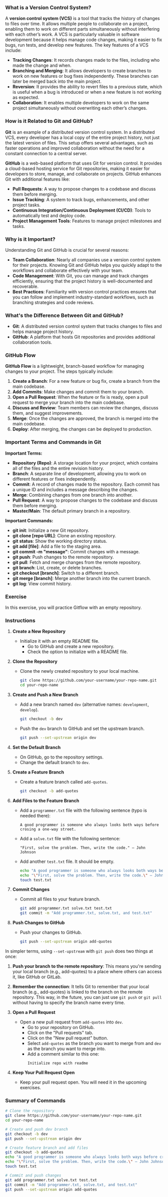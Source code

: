 ### What is a Version Control System?

A **version control system (VCS)** is a tool that tracks the history of changes to files over time. It allows multiple people to collaborate on a project, enabling them to work on different parts simultaneously without interfering with each other’s work. A VCS is particularly valuable in software development because it helps manage code changes, making it easier to fix bugs, run tests, and develop new features. The key features of a VCS include:

- **Tracking Changes**: It records changes made to the files, including who made the change and when.
- **Branching and Merging**: It allows developers to create branches to work on new features or bug fixes independently. These branches can later be merged back into the main project.
- **Reversion**: It provides the ability to revert files to a previous state, which is useful when a bug is introduced or when a new feature is not working as expected.
- **Collaboration**: It enables multiple developers to work on the same project simultaneously without overwriting each other’s changes.

### How is it Related to Git and GitHub?

**Git** is an example of a distributed version control system. In a distributed VCS, every developer has a local copy of the entire project history, not just the latest version of files. This setup offers several advantages, such as faster operations and improved collaboration without the need for a constant connection to a central server.

**GitHub** is a web-based platform that uses Git for version control. It provides a cloud-based hosting service for Git repositories, making it easier for developers to store, manage, and collaborate on projects. GitHub enhances Git with additional features like:

- **Pull Requests**: A way to propose changes to a codebase and discuss them before merging.
- **Issue Tracking**: A system to track bugs, enhancements, and other project tasks.
- **Continuous Integration/Continuous Deployment (CI/CD)**: Tools to automatically test and deploy code.
- **Project Management Tools**: Features to manage project milestones and tasks.

### Why is it Important?

Understanding Git and GitHub is crucial for several reasons:

- **Team Collaboration**: Nearly all companies use a version control system for their projects. Knowing Git and GitHub helps you quickly adapt to the workflows and collaborate effectively with your team.
- **Code Management**: With Git, you can manage and track changes efficiently, ensuring that the project history is well-documented and recoverable.
- **Best Practices**: Familiarity with version control practices ensures that you can follow and implement industry-standard workflows, such as branching strategies and code reviews.

### What's the Difference Between Git and GitHub?

- **Git**: A distributed version control system that tracks changes to files and helps manage project history.
- **GitHub**: A platform that hosts Git repositories and provides additional collaboration tools.

### GitHub Flow

**GitHub Flow** is a lightweight, branch-based workflow for managing changes to your project. The steps typically include:

1. **Create a Branch**: For a new feature or bug fix, create a branch from the main codebase.
2. **Add Commits**: Make changes and commit them to your branch.
3. **Open a Pull Request**: When the feature or fix is ready, open a pull request to merge your branch into the main codebase.
4. **Discuss and Review**: Team members can review the changes, discuss them, and suggest improvements.
5. **Merge**: Once the changes are approved, the branch is merged into the main codebase.
6. **Deploy**: After merging, the changes can be deployed to production.

### Important Terms and Commands in Git

**Important Terms:**

- **Repository (Repo)**: A storage location for your project, which contains all of the files and the entire revision history.
- **Branch**: A separate line of development, allowing you to work on different features or fixes independently.
- **Commit**: A record of changes made to the repository. Each commit has a unique ID and includes a message describing the changes.
- **Merge**: Combining changes from one branch into another.
- **Pull Request**: A way to propose changes to the codebase and discuss them before merging.
- **Master/Main**: The default primary branch in a repository.

**Important Commands:**

- **git init**: Initialize a new Git repository.
- **git clone [repo URL]**: Clone an existing repository.
- **git status**: Show the working directory status.
- **git add [file]**: Add a file to the staging area.
- **git commit -m "message"**: Commit changes with a message.
- **git push**: Push changes to the remote repository.
- **git pull**: Fetch and merge changes from the remote repository.
- **git branch**: List, create, or delete branches.
- **git checkout [branch]**: Switch to a different branch.
- **git merge [branch]**: Merge another branch into the current branch.
- **git log**: View commit history.

### Exercise

In this exercise, you will practice Gitflow with an empty repository.

### Instructions

1. **Create a New Repository**
   - Initialize it with an empty README file.
     - Go to GitHub and create a new repository.
     - Check the option to initialize with a README file.

2. **Clone the Repository**
   - Clone the newly created repository to your local machine.
     ```sh
     git clone https://github.com/your-username/your-repo-name.git
     cd your-repo-name
     ```

3. **Create and Push a New Branch**
   - Add a new branch named `dev` (alternative names: `development`, `develop`).
     ```sh
     git checkout -b dev
     ```
   - Push the `dev` branch to GitHub and set the upstream branch.
     ```sh
     git push --set-upstream origin dev
     ```

4. **Set the Default Branch**
   - On GitHub, go to the repository settings.
   - Change the default branch to `dev`.

5. **Create a Feature Branch**
   - Create a feature branch called `add-quotes`.
     ```sh
     git checkout -b add-quotes
     ```

6. **Add Files to the Feature Branch**
   - Add a `programmer.txt` file with the following sentence (typo is needed there):
     ```
     A good programmer is someone who always looks both ways before crosing a one-way street.
     ```
   - Add a `solve.txt` file with the following sentence:
     ```
     "First, solve the problem. Then, write the code." – John Johnson
     ```
   - Add another `test.txt` file. It should be empty.
     ```sh
     echo "A good programmer is someone who always looks both ways before crosing a one-way street." > programmer.txt
     echo "\"First, solve the problem. Then, write the code.\" – John Johnson" > solve.txt
     touch test.txt
     ```

7. **Commit Changes**
   - Commit all files to your feature branch.
     ```sh
     git add programmer.txt solve.txt test.txt
     git commit -m "Add programmer.txt, solve.txt, and test.txt"
     ```

8. **Push Changes to GitHub**
   - Push your changes to GitHub.
     ```sh
     git push --set-upstream origin add-quotes
     ```

In simpler terms, using `--set-upstream` with `git push` does two things at once:

1. **Push your branch to the remote repository**: This means you're sending your local branch (e.g., add-quotes) to a place where others can access it, like GitHub or GitLab.
2. **Remember the connection**: It tells Git to remember that your local branch (e.g., add-quotes) is linked to the branch on the remote repository. This way, in the future, you can just use `git push` or `git pull` without having to specify the branch name every time.

9. **Open a Pull Request**
   - Open a new pull request from `add-quotes` into `dev`.
     - Go to your repository on GitHub.
     - Click on the "Pull requests" tab.
     - Click on the "New pull request" button.
     - Select `add-quotes` as the branch you want to merge from and `dev` as the branch you want to merge into.
     - Add a comment similar to this one:
       ```
       Initialize repo with readme
       ```

10. **Keep Your Pull Request Open**
    - Keep your pull request open. You will need it in the upcoming exercises.

### Summary of Commands

```sh
# Clone the repository
git clone https://github.com/your-username/your-repo-name.git
cd your-repo-name

# Create and push dev branch
git checkout -b dev
git push --set-upstream origin dev

# Create feature branch and add files
git checkout -b add-quotes
echo "A good programmer is someone who always looks both ways before crosing a one-way street." > programmer.txt
echo "\"First, solve the problem. Then, write the code.\" – John Johnson" > solve.txt
touch test.txt

# Commit and push changes
git add programmer.txt solve.txt test.txt
git commit -m "Add programmer.txt, solve.txt, and test.txt"
git push --set-upstream origin add-quotes
```
